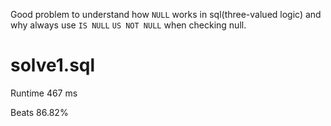 
Good problem to understand how `NULL` works in sql(three-valued logic) and why always use `IS NULL` `US NOT NULL` when checking null.

# solve1.sql

Runtime 467 ms

Beats 86.82%
